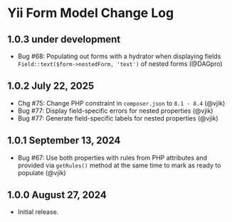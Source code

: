 # Yii Form Model Change Log

## 1.0.3 under development

- Bug #68: Populating out forms with a hydrator when displaying fields `Field::text($form->nestedForm, 'text')` of
  nested forms (@DAGpro)

## 1.0.2 July 22, 2025

- Chg #75: Change PHP constraint in `composer.json` to `8.1 - 8.4` (@vjik)
- Bug #77: Display field-specific errors for nested properties (@vjik)
- Bug #77: Generate field-specific labels for nested properties (@vjik)

## 1.0.1 September 13, 2024

- Bug #67: Use both properties with rules from PHP attributes and provided via `getRules()` method at the same time 
  to mark as ready to populate (@vjik)

## 1.0.0 August 27, 2024

- Initial release.
